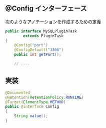 ## @Config インターフェース

次のようなアノテーションを作成するための定義

```java
public interface MySQLPluginTask
        extends PluginTask
{
    @Config("port")
    @ConfigDefault("3306")
    public int getPort();

    // ....
```

## 実装

```java
@Documented
@Retention(RetentionPolicy.RUNTIME)
@Target(ElementType.METHOD)
public @interface Config
{
    String value();
}
```
